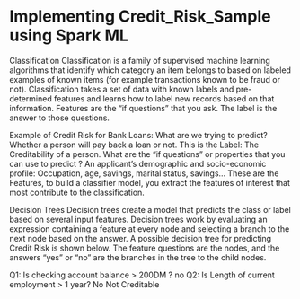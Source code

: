 # Implementing Credit_Risk_Sample using Spark ML

Classification
Classification is a family of supervised machine learning algorithms that identify which category an item belongs to based on labeled examples of known items (for example transactions known to be fraud or not). Classification takes a set of data with known labels and pre-determined features and learns how to label new records based on that information. Features are the “if questions” that you ask. The label is the answer to those questions.

Example of Credit Risk for Bank Loans:
What are we trying to predict?
Whether a person will pay back a loan or not.
This is the Label: The Creditability of a person.
What are the “if questions” or properties that you can use to predict ?
An applicant’s demographic and socio-economic profile: Occupation, age, savings, marital status, savings...
These are the Features, to build a classifier model, you extract the features of interest that most contribute to the classification.

Decision Trees
Decision trees create a model that predicts the class or label based on several input features. Decision trees work by evaluating an expression containing a feature at every node and selecting a branch to the next node based on the answer. A possible decision tree for predicting Credit Risk is shown below. The feature questions are the nodes, and the answers “yes” or “no” are the branches in the tree to the child nodes.

Q1: Is checking account balance > 200DM ?
no
Q2: Is Length of current employment > 1 year?
No
Not Creditable
